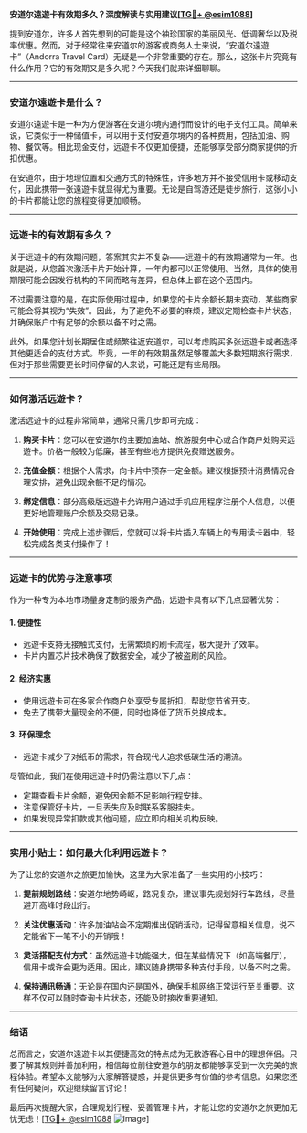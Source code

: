 **安道尔遠遊卡有效期多久？深度解读与实用建议[[TG💪+ @esim1088](https://t.me/s/esim1088)]**

提到安道尔，许多人首先想到的可能是这个袖珍国家的美丽风光、低调奢华以及税率优惠。然而，对于经常往来安道尔的游客或商务人士来说，“安道尔遠遊卡”（Andorra Travel Card）无疑是一个非常重要的存在。那么，这张卡片究竟有什么作用？它的有效期又是多久呢？今天我们就来详细聊聊。

---

### 安道尔遠遊卡是什么？

安道尔遠遊卡是一种为方便游客在安道尔境内通行而设计的电子支付工具。简单来说，它类似于一种储值卡，可以用于支付安道尔境内的各种费用，包括加油、购物、餐饮等。相比现金支付，远遊卡不仅更加便捷，还能够享受部分商家提供的折扣优惠。

在安道尔，由于地理位置和交通方式的特殊性，许多地方并不接受信用卡或移动支付，因此携带一张遠遊卡就显得尤为重要。无论是自驾游还是徒步旅行，这张小小的卡片都能让您的旅程变得更加顺畅。

---

### 远遊卡的有效期有多久？

关于远遊卡的有效期问题，答案其实并不复杂——远遊卡的有效期通常为一年。也就是说，从您首次激活卡片开始计算，一年内都可以正常使用。当然，具体的使用期限可能会因发行机构的不同而略有差异，但总体上都在这个范围内。

不过需要注意的是，在实际使用过程中，如果您的卡片余额长期未变动，某些商家可能会将其视为“失效”。因此，为了避免不必要的麻烦，建议定期检查卡片状态，并确保账户中有足够的余额以备不时之需。

此外，如果您计划长期居住或频繁往返安道尔，可以考虑购买多张远遊卡或者选择其他更适合的支付方式。毕竟，一年的有效期虽然足够覆盖大多数短期旅行需求，但对于那些需要更长时间停留的人来说，可能还是有些局限。

---

### 如何激活远遊卡？

激活远遊卡的过程非常简单，通常只需几步即可完成：

1. **购买卡片**：您可以在安道尔的主要加油站、旅游服务中心或合作商户处购买远遊卡。价格一般较为低廉，甚至有些地方提供免费赠送服务。
   
2. **充值金额**：根据个人需求，向卡片中预存一定金额。建议根据预计消费情况合理安排，避免出现余额不足的情况。

3. **绑定信息**：部分高级版远遊卡允许用户通过手机应用程序注册个人信息，以便更好地管理账户余额及交易记录。

4. **开始使用**：完成上述步骤后，您就可以将卡片插入车辆上的专用读卡器中，轻松完成各类支付操作了！

---

### 远遊卡的优势与注意事项

作为一种专为本地市场量身定制的服务产品，远遊卡具有以下几点显著优势：

#### 1. **便捷性**
   - 远遊卡支持无接触式支付，无需繁琐的刷卡流程，极大提升了效率。
   - 卡片内置芯片技术确保了数据安全，减少了被盗刷的风险。

#### 2. **经济实惠**
   - 使用远遊卡可在多家合作商户处享受专属折扣，帮助您节省开支。
   - 免去了携带大量现金的不便，同时也降低了货币兑换成本。

#### 3. **环保理念**
   - 远遊卡减少了对纸币的需求，符合现代人追求低碳生活的潮流。

尽管如此，我们在使用远遊卡时仍需注意以下几点：
- 定期查看卡片余额，避免因余额不足影响行程安排。
- 注意保管好卡片，一旦丢失应及时联系客服挂失。
- 如果发现异常扣款或其他问题，应立即向相关机构反映。

---

### 实用小贴士：如何最大化利用远遊卡？

为了让您的安道尔之旅更加愉快，这里为大家准备了一些实用的小技巧：

1. **提前规划路线**：安道尔地势崎岖，路况复杂，建议事先规划好行车路线，尽量避开高峰时段出行。
   
2. **关注优惠活动**：许多加油站会不定期推出促销活动，记得留意相关信息，说不定能省下一笔不小的开销哦！

3. **灵活搭配支付方式**：虽然远遊卡功能强大，但在某些情况下（如高端餐厅），信用卡或许会更为适用。因此，建议随身携带多种支付手段，以备不时之需。

4. **保持通讯畅通**：无论是在国内还是国外，确保手机网络正常运行至关重要。这样不仅可以随时查询卡片状态，还能及时接收重要通知。

---

### 结语

总而言之，安道尔遠遊卡以其便捷高效的特点成为无数游客心目中的理想伴侣。只要了解其规则并善加利用，相信每位前往安道尔的朋友都能够享受到一次完美的旅程体验。希望本文能够为大家解答疑惑，并提供更多有价值的参考信息。如果您还有任何疑问，欢迎继续留言讨论！

最后再次提醒大家，合理规划行程、妥善管理卡片，才能让您的安道尔之旅更加无忧无虑！[[TG💪+ @esim1088](https://t.me/s/esim1088) ![Image](https://i.postimg.cc/4NQfJmqS/Snipaste-2025-05-13-00-14-12.png)]